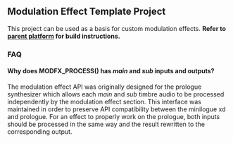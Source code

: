 ## Modulation Effect Template Project 

This project can be used as a basis for custom modulation effects. **Refer to [parent platform](../) for build instructions.**

### FAQ

#### Why does MODFX_PROCESS() has *main* and *sub* inputs and outputs?

The modulation effect API was originally designed for the prologue synthesizer which allows each *main* and *sub* timbre audio to be processed independently by the modulation effect section.
This interface was maintained in order to preserve API compatibility between the minilogue xd and prologue. 
For an effect to properly work on the prologue, both inputs should be processed in the same way and the result rewritten to the corresponding output.

